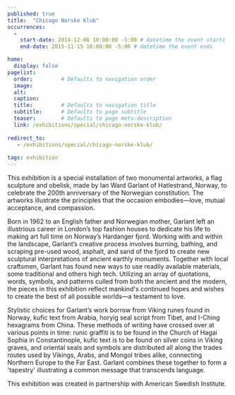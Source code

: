 ```yaml
---
published: true
title:  "Chicago Norske Klub"
occurrences:
  -
    start-date: 2014-12-06 10:00:00 -5:00 # datetime the event starts
    end-date: 2015-11-15 16:00:00 -5:00 # datetime the event ends

home:
  display: false
pagelist:
  order:         # Defaults to navigation order
  image: 
  alt:
  caption: 
  title:         # Defaults to navigation title
  subtitle:      # Defaults to page subtitle
  teaser:        # Defaults to page meta-description
  link: /exhibitions/special/chicago-norske-klub/
  
redirect_to:
   - /exhibitions/special/chicago-norske-klub/ 
 
tags: exhibition 
---
```

This exhibition is a special installation of two monumental artworks, a flag sculpture and obelisk, made by Ian Ward Garlant of Hatlestrand, Norway, to celebrate the 200th anniversary of the Norwegian constitution. The artworks illustrate the principles that the occasion embodies—love, mutual acceptance, and compassion.

Born in 1962 to an English father and Norwegian mother, Garlant left an illustrious career in London’s top fashion houses to dedicate his life to making art full time on Norway’s Hardanger fjord. Working with and within the landscape, Garlant’s creative process involves burning, bathing, and scraping pre-used wood, asphalt, and sand of the fjord to create new sculptural interpretations of ancient earthly monuments. Together with local craftsmen, Garlant has found new ways to use readily available materials, some traditional and others high tech. Utilizing an array of quotations, words, symbols, and patterns culled from both the ancient and the modern, the pieces in this exhibition reflect mankind's continued hopes and wishes to create the best of all possible worlds—a testament to love.

Stylistic choices for Garlant’s work borrow from Viking runes found in Norway, kufic text from Arabia, horyig seal script from Tibet, and I-Ching hexagrams from China. These methods of writing have crossed over at various points in time: runic graffiti is to be found in the Church of Hagai Sophia in Constantinople, kufic text is to be found on silver coins in Viking graves, and oriental seals and symbols are distributed all along the trades routes used by Vikings, Arabs, and Mongol tribes alike, connecting Northern Europe to the Far East. Garlant combines these together to form a 'tapestry' illustrating a common message that transcends language.

This exhibition was created in partnership with American Swedish Institute.
